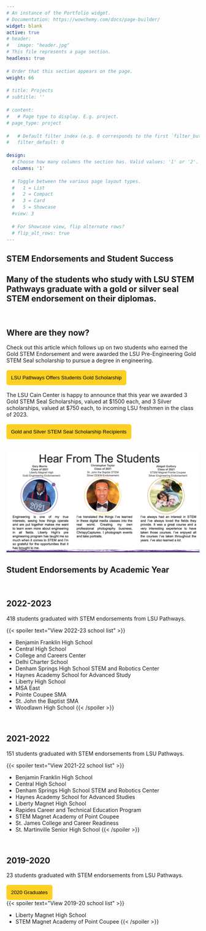 ```yaml
---
# An instance of the Portfolio widget.
# Documentation: https://wowchemy.com/docs/page-builder/
widget: blank
active: true
# header:
#   image: "header.jpg"
# This file represents a page section.
headless: true

# Order that this section appears on the page.
weight: 66

# title: Projects
# subtitle: ''

# content:
#   # Page type to display. E.g. project.
# page_type: project

#   # Default filter index (e.g. 0 corresponds to the first `filter_button` instance below).
#   filter_default: 0

design:
  # Choose how many columns the section has. Valid values: '1' or '2'.
  columns: '1'

  # Toggle between the various page layout types.
  #   1 = List
  #   2 = Compact
  #   3 = Card
  #   5 = Showcase
  #view: 3

  # For Showcase view, flip alternate rows?
  # flip_alt_rows: true
---
```


## **STEM Endorsements and Student Success**
## Many of the students who study with LSU STEM Pathways graduate with a gold or silver seal STEM endorsement on their diplomas. 
<br>
<!-- <a href="../../brochures/Slide-Overview.pdf" target="_blank"><button style= "background-color:#fdd023; border: none ; border-radius: 5px; padding: 12px">STEM endorsement brochure</button></a> <a href="../../brochures/Slide-StudentSuccess.pdf" target="_blank"><button style= "background-color:#fdd023; border: none ; border-radius: 5px; padding: 12px"> Student testimonials </button></a> 
<br>
<br>
 <a href= "https://docs.google.com/document/d/1g8RYhqWd9l_4GDjLWNSU4tYbFlQQw94iAKDOJi7IvgQ">STEM endorsement brochure accessible version</a> 
<br>
<a href= "https://docs.google.com/document/d/1nPAGbyEaz5yWh-BcBaJWiCmCeD6sZx68KlNpdRuEON4">Student testimonials accessible version</a> 
<br>
<br> -->

## Where are they now?
Check out this article which follows up on two students who earned the Gold STEM Endorsement and were awarded the LSU Pre-Engineering Gold STEM Seal scholarship to pursue a degree in engineering.
<br>
<br>
<a href="https://www.lsu.edu/eng/news/2023/02/pathwaysgoldscholarship.php" target="_blank"><button style= "background-color:#fdd023; border: none ; border-radius: 5px; padding: 12px">LSU Pathways Offers Students Gold Scholarship</button></a>
<br>
<br>
The LSU Cain Center is happy to announce that this year we awarded 3 Gold STEM Seal Scholarships, valued at $1500 each, and 3 Silver scholarships, valued at $750 each, to incoming LSU freshmen in the class of 2023. 
<br>
<br>
<a href="https://capitalareastem.org/news/blog.html/article/2023/11/08/celebrating-excellence-lsu-stem-pathways-gold-and-silver-stem-seal-scholarship-recipients" target="_blank"><button style= "background-color:#fdd023; border: none ; border-radius: 5px; padding: 12px">Gold and Silver STEM Seal Scholarship Recipients</button></a>
<br>
<br>

<img src ="student-testimonial.png" alt ="Hear from the Students: Gary Morris, Christopher Taylor, and Abigail Guillory graduated with Gold and Silver STEM seals. Morris and Guillory received endorsements in pre-engineering, and Taylor received an endorsement in the DDEM pathway." width =850>
<br>



## **Student Endorsements by Academic Year**
<br>

## 2022-2023
418 students graduated with STEM endorsements from LSU Pathways.
<br>
<!-- <br>
<a href="https://endorsements.lsupathways.com/#2023-endorsements" target="_blank"><button style= "background-color:#fdd023; border: none ; border-radius: 5px; padding: 12px">2023 Graduates</button></a> -->
{{< spoiler text="View 2022-23 school list" >}}

- Benjamin Franklin High School
- Central High School
- College and Careers Center
- Delhi Charter School
- Denham Springs High School STEM and Robotics Center
- Haynes Academy School for Advanced Study
- Liberty High School
- MSA East
- Pointe Coupee SMA
- St. John the Baptist SMA
- Woodlawn High School
{{< /spoiler >}}

<br>

## 2021-2022
151 students graduated with STEM endorsements from LSU Pathways.
<br>
<!-- <br>
<a href="https://endorsements.lsupathways.com/#2022-endorsements" target="_blank"><button style= "background-color:#fdd023; border: none ; border-radius: 5px; padding: 12px">2022 Graduates</button></a> -->
{{< spoiler text="View 2021-22 school list" >}}

- Benjamin Franklin High School
- Central High School
- Denham Springs High School STEM and Robotics Center
- Haynes Academy School for Advanced Studies
- Liberty Magnet High School
- Rapides Career and Technical Education Program
- STEM Magnet Academy of Point Coupee 
- St. James College and Career Readiness
- St. Martinville Senior High School
{{< /spoiler >}}
<br>

## 2019-2020
23 students graduated with STEM endorsements from LSU Pathways. 
<br><br>
<a href="https://www.louisianabelieves.com/docs/default-source/academics/2020-stem-endorsement-graduates.pdf?sfvrsn=85e9981f_2" target="_blank"><button style= "background-color:#fdd023; border: none ; border-radius: 5px; padding: 12px">2020 Graduates</button></a>
<br>
{{< spoiler text="View 2019-20 school list" >}}

- Liberty Magnet High School
- STEM Magnet Academy of Point Coupee
{{< /spoiler >}}

